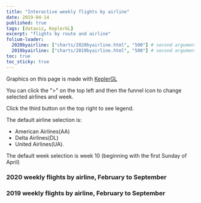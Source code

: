 ```yaml
---
title: "Interactive weekly flights by airline"
date: 2019-04-14
published: true
tags: [dataviz, KeplerGL]
excerpt: "flights by route and airline"
folium-loader:
  2020byairline: ["charts/2020byairline.html", "500"] # second argument is the height
  2019byairline: ["charts/2019byairline.html", "500"] # second argument is the height
toc: true
toc_sticky: true
---
```



Graphics on this page is made with [KeplerGL](https://github.com/keplergl/kepler.gl)

You can click the ">" on the top left and then the funnel icon to change selected airlines and week.

Click the third button on the top right to see legend.

The default airline selection is:
- American Airlines(AA)
- Delta Airlines(DL)
- United Airlines(UA).

The default week selection is week 10 (beginning with the first Sunday of April)

### 2020 weekly flights by airline, February to September

<div id="2020byairline"></div>

### 2019 weekly flights by airline, February to September

<div id="2019byairline"></div>
